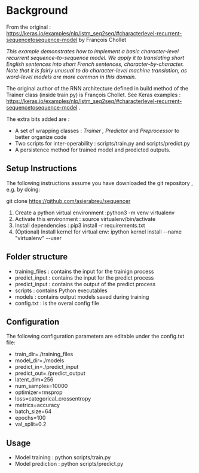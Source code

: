 # Background

From the original : https://keras.io/examples/nlp/lstm_seq2seq/#characterlevel-recurrent-sequencetosequence-model by François Chollet

*This example demonstrates how to implement a basic character-level recurrent sequence-to-sequence model. We apply it to translating short English sentences into short French sentences, character-by-character. Note that it is fairly unusual to do character-level machine translation, as word-level models are more common in this domain.*

The original author of the RNN architecture defined in build method of the Trainer class (inside train.py) is François Chollet. See Keras examples : https://keras.io/examples/nlp/lstm_seq2seq/#characterlevel-recurrent-sequencetosequence-model . 

The extra bits added are :

 - A set of wrapping classes : *Trainer , Predictor* and *Preprocessor* to better organize code
 - Two scripts for inter-operability : scripts/train.py and scripts/predict.py
 - A persistence method for trained model and predicted outputs.

## Setup Instructions

The following instructions assume you have downloaded the git repository , e.g. by doing: 

git clone https://github.com/asierabreu/sequencer

1. Create a python virtual environment :python3 -m venv virtualenv
2. Activate this environment : source virtualenv/bin/activate
3. Install dependencies : pip3 install -r requirements.txt
4. (Optional) Install kernel for virtual env: ipython kernel install --name "virtualenv" --user

## Folder structure

 - training_files : contains the input for the trainign process
 - predict_input : contains the input for the predict process
 - predict_input : contains the output of the predict process
 - scripts : contains Python executables
 - models : contains output models saved during training
 - config.txt : is the overal config file

## Configuration

The following configuration parameters are editable under the config.txt file:

 - train_dir=./training_files
 - model_dir=./models
 - predict_in=./predict_input
 - predict_out=./predict_output
 - latent_dim=256
 - num_samples=10000
 - optimizer=rmsprop
 - loss=categorical_crossentropy
 - metrics=accuracy
 - batch_size=64
 - epochs=100
 - val_split=0.2

## Usage 

 - Model training : python scripts/train.py
 - Model prediction : python scripts/predict.py